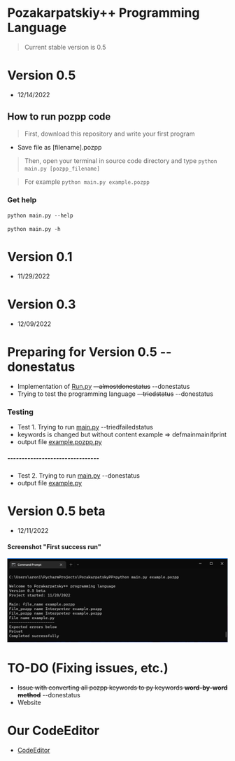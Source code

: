 # Pozakarpatskiy++ Programming Language
> Current stable version is 0.5
# Version 0.5
* 12/14/2022

## How to run pozpp code
> First, download this repository and write your first program
* Save file as [filename].pozpp

> Then, open your terminal in source code directory and type 
`python main.py [pozpp_filename]`

> For example 
`python main.py example.pozpp`

### Get help
`python main.py --help`

`python main.py -h`


# Version 0.1

* 11/29/2022 

# Version 0.3

* 12/09/2022

# Preparing for Version 0.5 --donestatus

* Implementation of [Run.py](https://github.com/Sciencewolf/pozpp_beta/blob/master/Run.py) ~~--almostdonestatus~~ --donestatus
* Trying to test the programming language ~~--triedstatus~~ --donestatus

### Testing
* Test 1. Trying to run [main.py](https://github.com/Sciencewolf/pozpp_beta/blob/master/main.py) --triedfailedstatus
* keywords is changed but without content example => defmainmainifprint
* output file [example.pozpp.py](https://github.com/Sciencewolf/pozpp_beta/blob/master/example.pozpp.py)
##### --------------------------------

* Test 2. Trying to run [main.py](https://github.com/Sciencewolf/pozpp_beta/blob/master/main.py)  --donestatus
* output file [example.py](https://github.com/Sciencewolf/pozpp_beta/blob/master/example.py)

# Version 0.5 beta
* 12/11/2022
#### Screenshot "First success run"
![first success run](screenshot.png)



# TO-DO (Fixing issues, etc.)
* ~~Issue with converting all pozpp keywords to py keywords **word-by-word method**~~ --donestatus
* Website 

# Our CodeEditor
* [CodeEditor](https://sciencewolf.github.io/CodeEditor/)